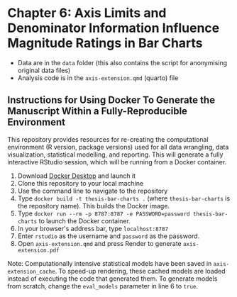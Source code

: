 # Chapter 6: Axis Limits and Denominator Information Influence Magnitude Ratings in Bar Charts

* Data are in the `data` folder (this also contains the script for anonymising original data files)
* Analysis code is in the `axis-extension.qmd` (quarto) file

## Instructions for Using Docker To Generate the Manuscript Within a Fully-Reproducible Environment

This repository provides resources for re-creating the computational environment (R version, package versions) used for all data wrangling, data visualization, statistical modelling, and reporting. This will generate a fully interactive RStudio session, which will be running from a Docker container.

1. Download [Docker Desktop](https://www.docker.com) and launch it
2. Clone this repository to your local machine
3. Use the command line to navigate to the repository
4. Type `docker build -t thesis-bar-charts .` (where `thesis-bar-charts` is the repository name). This builds the Docker image.
5. Type `docker run --rm -p 8787:8787 -e PASSWORD=password thesis-bar-charts` to launch the Docker container.
6. In your browser's address bar, type `localhost:8787`
7. Enter `rstudio` as the username and `password` as the password. 
8. Open `axis-extension.qmd` and press Render to generate `axis-extension.pdf`

Note: Computationally intensive statistical models have been saved in `axis-extension_cache`. To speed-up rendering, these cached models are loaded instead of executing the code that generated them. To generate models from scratch, change the `eval_models` parameter in line 6 to `true`.
